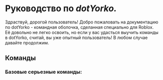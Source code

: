 # Руководство по _dotYorko._
Здраствуй, дорогой пользователь! Добро пожаловать на документацию по dotYorko - командная оболочка, сделанная специально для Roblox. Её довольно не легко освоить, но если у вас удасться выучить команды в dotYorko, считай, вы уже опытный пользователь! В любом случае давайте продолжим.
## Команды
### Базовые серьезные команды:
> 
